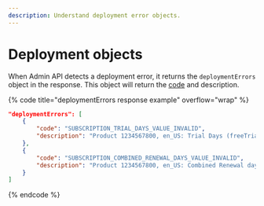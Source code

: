 ```yaml
---
description: Understand deployment error objects.
---
```


# Deployment objects

When Admin API detects a deployment error, it returns the `deploymentErrors` object in the response. This object will return the [code](../error-codes-for-admin-apis/) and description.

{% code title="deploymentErrors response example" overflow="wrap" %}
```json
"deploymentErrors": [
    {
        "code": "SUBSCRIPTION_TRIAL_DAYS_VALUE_INVALID",
        "description": "Product 1234567800, en_US: Trial Days (freeTrialPeriod) cannot be less than 1 or larger than 1095."
    },
    {
        "code": "SUBSCRIPTION_COMBINED_RENEWAL_DAYS_VALUE_INVALID",
        "description": "Product 1234567800, en_US: Combined Renewal days (combinedRenewalPeriod) cannot be less than 0."
    }
]
```
{% endcode %}
